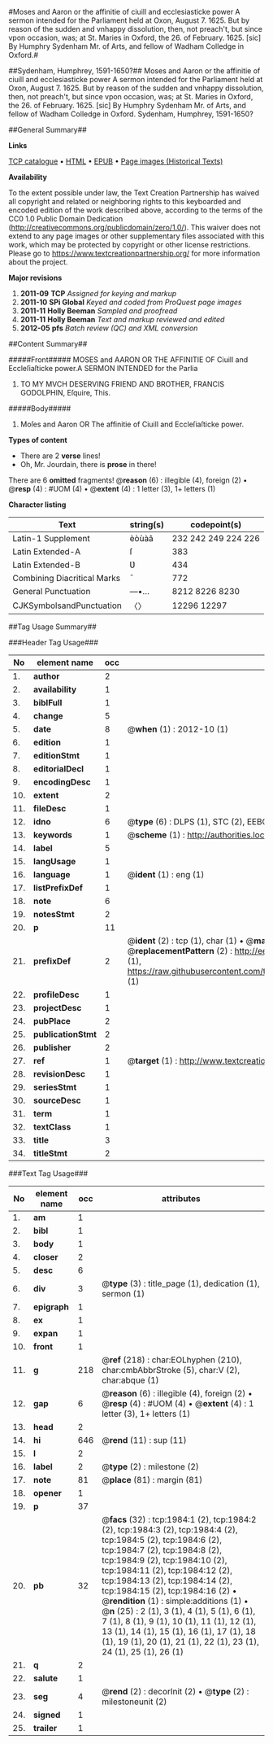 #Moses and Aaron or the affinitie of ciuill and ecclesiasticke power A sermon intended for the Parliament held at Oxon, August 7. 1625. But by reason of the sudden and vnhappy dissolution, then, not preach't, but since vpon occasion, was; at St. Maries in Oxford, the 26. of February. 1625. [sic] By Humphry Sydenham Mr. of Arts, and fellow of Wadham Colledge in Oxford.#

##Sydenham, Humphrey, 1591-1650?##
Moses and Aaron or the affinitie of ciuill and ecclesiasticke power A sermon intended for the Parliament held at Oxon, August 7. 1625. But by reason of the sudden and vnhappy dissolution, then, not preach't, but since vpon occasion, was; at St. Maries in Oxford, the 26. of February. 1625. [sic] By Humphry Sydenham Mr. of Arts, and fellow of Wadham Colledge in Oxford.
Sydenham, Humphrey, 1591-1650?

##General Summary##

**Links**

[TCP catalogue](http://www.ota.ox.ac.uk/tcp/)  • 
[HTML](http://tei.it.ox.ac.uk/tcp/Texts-HTML/free/A13/A13268.html)  • 
[EPUB](http://tei.it.ox.ac.uk/tcp/Texts-EPUB/free/A13/A13268.epub) • 
[Page images (Historical Texts)](https://historicaltexts.jisc.ac.uk/eebo-99837647e)

**Availability**

To the extent possible under law, the Text Creation Partnership has waived all copyright and related or neighboring rights to this keyboarded and encoded edition of the work described above, according to the terms of the CC0 1.0 Public Domain Dedication (http://creativecommons.org/publicdomain/zero/1.0/). This waiver does not extend to any page images or other supplementary files associated with this work, which may be protected by copyright or other license restrictions. Please go to https://www.textcreationpartnership.org/ for more information about the project.

**Major revisions**

1. __2011-09__ __TCP__ *Assigned for keying and markup*
1. __2011-10__ __SPi Global__ *Keyed and coded from ProQuest page images*
1. __2011-11__ __Holly Beeman__ *Sampled and proofread*
1. __2011-11__ __Holly Beeman__ *Text and markup reviewed and edited*
1. __2012-05__ __pfs__ *Batch review (QC) and XML conversion*

##Content Summary##

#####Front#####
MOSES and AARON OR THE AFFINITIE OF Ciuill and Eccleſiaſticke power.A SERMON INTENDED for the Parlia
1. TO MY MVCH DESERVING FRIEND AND BROTHER, FRANCIS GODOLPHIN, Eſquire, This.

#####Body#####

1. Moſes and Aaron OR The affinitie of Ciuill and Eccleſiaſticke power.

**Types of content**

  * There are 2 **verse** lines!
  * Oh, Mr. Jourdain, there is **prose** in there!

There are 6 **omitted** fragments! 
 @__reason__ (6) : illegible (4), foreign (2)  •  @__resp__ (4) : #UOM (4)  •  @__extent__ (4) : 1 letter (3), 1+ letters (1)

**Character listing**


|Text|string(s)|codepoint(s)|
|---|---|---|
|Latin-1 Supplement|èòùàâ|232 242 249 224 226|
|Latin Extended-A|ſ|383|
|Latin Extended-B|Ʋ|434|
|Combining             Diacritical Marks|̄|772|
|General Punctuation|—•…|8212 8226 8230|
|CJKSymbolsandPunctuation|〈〉|12296 12297|

##Tag Usage Summary##

###Header Tag Usage###

|No|element name|occ|attributes|
|---|---|---|---|
|1.|__author__|2||
|2.|__availability__|1||
|3.|__biblFull__|1||
|4.|__change__|5||
|5.|__date__|8| @__when__ (1) : 2012-10 (1)|
|6.|__edition__|1||
|7.|__editionStmt__|1||
|8.|__editorialDecl__|1||
|9.|__encodingDesc__|1||
|10.|__extent__|2||
|11.|__fileDesc__|1||
|12.|__idno__|6| @__type__ (6) : DLPS (1), STC (2), EEBO-CITATION (1), PROQUEST (1), VID (1)|
|13.|__keywords__|1| @__scheme__ (1) : http://authorities.loc.gov/ (1)|
|14.|__label__|5||
|15.|__langUsage__|1||
|16.|__language__|1| @__ident__ (1) : eng (1)|
|17.|__listPrefixDef__|1||
|18.|__note__|6||
|19.|__notesStmt__|2||
|20.|__p__|11||
|21.|__prefixDef__|2| @__ident__ (2) : tcp (1), char (1)  •  @__matchPattern__ (2) : ([0-9\-]+):([0-9IVX]+) (1), (.+) (1)  •  @__replacementPattern__ (2) : http://eebo.chadwyck.com/downloadtiff?vid=$1&page=$2 (1), https://raw.githubusercontent.com/textcreationpartnership/Texts/master/tcpchars.xml#$1 (1)|
|22.|__profileDesc__|1||
|23.|__projectDesc__|1||
|24.|__pubPlace__|2||
|25.|__publicationStmt__|2||
|26.|__publisher__|2||
|27.|__ref__|1| @__target__ (1) : http://www.textcreationpartnership.org/docs/. (1)|
|28.|__revisionDesc__|1||
|29.|__seriesStmt__|1||
|30.|__sourceDesc__|1||
|31.|__term__|1||
|32.|__textClass__|1||
|33.|__title__|3||
|34.|__titleStmt__|2||


###Text Tag Usage###

|No|element name|occ|attributes|
|---|---|---|---|
|1.|__am__|1||
|2.|__bibl__|1||
|3.|__body__|1||
|4.|__closer__|2||
|5.|__desc__|6||
|6.|__div__|3| @__type__ (3) : title_page (1), dedication (1), sermon (1)|
|7.|__epigraph__|1||
|8.|__ex__|1||
|9.|__expan__|1||
|10.|__front__|1||
|11.|__g__|218| @__ref__ (218) : char:EOLhyphen (210), char:cmbAbbrStroke (5), char:V (2), char:abque (1)|
|12.|__gap__|6| @__reason__ (6) : illegible (4), foreign (2)  •  @__resp__ (4) : #UOM (4)  •  @__extent__ (4) : 1 letter (3), 1+ letters (1)|
|13.|__head__|2||
|14.|__hi__|646| @__rend__ (11) : sup (11)|
|15.|__l__|2||
|16.|__label__|2| @__type__ (2) : milestone (2)|
|17.|__note__|81| @__place__ (81) : margin (81)|
|18.|__opener__|1||
|19.|__p__|37||
|20.|__pb__|32| @__facs__ (32) : tcp:1984:1 (2), tcp:1984:2 (2), tcp:1984:3 (2), tcp:1984:4 (2), tcp:1984:5 (2), tcp:1984:6 (2), tcp:1984:7 (2), tcp:1984:8 (2), tcp:1984:9 (2), tcp:1984:10 (2), tcp:1984:11 (2), tcp:1984:12 (2), tcp:1984:13 (2), tcp:1984:14 (2), tcp:1984:15 (2), tcp:1984:16 (2)  •  @__rendition__ (1) : simple:additions (1)  •  @__n__ (25) : 2 (1), 3 (1), 4 (1), 5 (1), 6 (1), 7 (1), 8 (1), 9 (1), 10 (1), 11 (1), 12 (1), 13 (1), 14 (1), 15 (1), 16 (1), 17 (1), 18 (1), 19 (1), 20 (1), 21 (1), 22 (1), 23 (1), 24 (1), 25 (1), 26 (1)|
|21.|__q__|2||
|22.|__salute__|1||
|23.|__seg__|4| @__rend__ (2) : decorInit (2)  •  @__type__ (2) : milestoneunit (2)|
|24.|__signed__|1||
|25.|__trailer__|1||
